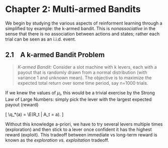 # Chapter 2: Multi-armed Bandits

We begin by studying the various aspects of reinforment learning through a simplified toy example: the k-armed bandit. This is *nonassociative* in the sense that there is no association between actions and states; rather each trial can be seen as an i.i.d. event.

## 2.1 &ensp; A k-armed Bandit Problem

> *K-armed Bandit:* 
Consider a slot machine with k levers, each with a payout that is randomly drawn from a normal distribution (with variance 1 and unknown mean). The objective is to maximize the expected total return over some time period, say n=1000 trials. 

If we knew the values of $\mu_i$, this would be a trivial exercise by the Strong Law of Large Numbers: simply pick the lever with the largest expected payout (reward) 

\[ \q_*(a) = \E(R_t | A_t = a). \]

Without this knowledge a-priori, we have to try several levers multiple times (exploration) and then stick to a lever once confident it has the highest reward (exploit). This tradeoff between immediate vs long-term reward is known as the *exploration vs. exploitation* tradeoff. 